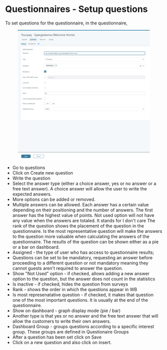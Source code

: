 # Questionnaires - Setup questions



To set questions for the questionnaire, in the questionnaire,&#x20;

<figure><img src="../../.gitbook/assets/image (1) (1) (1) (1) (1) (1) (1) (1) (1) (1) (1) (1) (1) (1) (1) (1) (1) (1) (1) (1) (1) (1) (1) (1) (1) (1) (1) (1) (1) (1) (1) (1) (1) (1) (1) (1) (1).png" alt=""><figcaption></figcaption></figure>

* Go to questions&#x20;
* Click on Create new question&#x20;
* Write the question&#x20;
* Select the answer type (either a choice answer, yes or no answer or a free text answer). A choice answer will allow the user to write the expected answers.&#x20;
* More options can be added or removed.&#x20;
* Multiple answers can be allowed. Each answer has a certain value depending on their positioning and the number of answers. The first answer has the highest value of points. Not used option will not have any value when the answers are totaled. It stands for I don't care The rank of the question shows the placement of the question in the questionnaire. Is the most representative question will make the answers to the question more valuable when calculating the answers of the questionnaire. The results of the question can be shown either as a pie or a bar on dashboard.&#x20;
* Assigned - the type of user who has access to questionnaire results;
* Questions can be set to be mandatory, requesting an answer before proceeding to a different question or not mandatory meaning they cannot guests aren't required to answer the question.&#x20;
* Show "Not Used" option - if checked, allows adding a new answer option to the question, but the answer does not count in the statistics
* Is inactive - if checked, hides the question from surveys
* Rank - shows the order in which the questions appear in WB
* Is most represenatative question - if checked, it makes that question one of the most important questions. It is usually at the end of the questionnaire.
* Show on dashboard - graph display mode (pie / bar)
* Another type is that yes or no answer and the free text answer that will allow the customers to write their own answers.&#x20;
* Dashboard Group - groups questions according to a specific interest group. These groups are defined in Questionaire Groups
* After a question has been set click on Save
* Click on  a new question and also click on insert.
